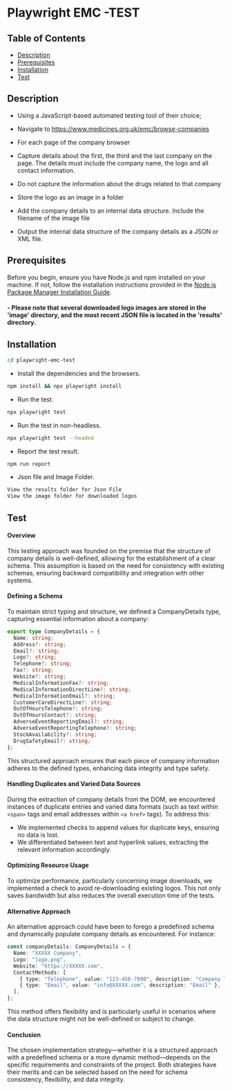 # Playwright EMC -TEST

## Table of Contents

- [Description](#description)
- [Prerequisites](#prerequisites)
- [Installation](#installation)
- [Test](#Test)

## Description

- Using a JavaScript-based automated testing tool of their choice;

- Navigate to https://www.medicines.org.uk/emc/browse-companies

- For each page of the company browser

- Capture details about the first, the third and the last company on the page. The details must include the company name, the logo and all contact information.

- Do not capture the information about the drugs related to that company

- Store the logo as an image in a folder

- Add the company details to an internal data structure. Include the filename of the image file

- Output the internal data structure of the company details as a JSON or XML file.


## Prerequisites

Before you begin, ensure you have Node.js and npm installed on your machine. If not, follow the installation instructions provided in the [Node.js Package Manager Installation Guide](https://nodejs.org/en/download/package-manager#installing-nodejs-via-package-manager).

#### - Please note that several downloaded logo images are stored in the 'image' directory, and the most recent JSON file is located in the 'results' directory.

## Installation

```bash
cd playwright-emc-test
```

- Install the dependencies and the browsers.

```bash
npm install && npx playwright install
```

- Run the test.

```bash
npx playwright test
```

- Run the test in non-headless.

```bash
npx playwright test --headed
```

- Report the test result.

```bash
npm run report
```

- Json file and Image Folder.

```bash
View the results folder for Json File
View the image folder for downloaded logos
```


## Test

#### Overview

This testing approach was founded on the premise that the structure of company details
is well-defined, allowing for the establishment of a clear schema. 
This assumption is based on the need for consistency with existing schemas, 
ensuring backward compatibility and integration with other systems.

#### Defining a Schema
To maintain strict typing and structure, we defined a CompanyDetails type, 
capturing essential information about a company:

```typescript
export type CompanyDetails = {
  Name: string;
  Address?: string;
  Email?: string;
  Logo?: string;
  Telephone?: string;
  Fax?: string;
  Website?: string;
  MedicalInformationFax?: string;
  MedicalInformationDirectLine?: string;
  MedicalInformationEmail?: string;
  CustomerCareDirectLine?: string;
  OutOfHoursTelephone?: string;
  OutOfHoursContact?: string;
  AdverseEventReportingEmail?: string;
  AdverseEventReportingTelephone?: string;
  StockAvailability?: string;
  DrugSafetyEmail?: string;
};
```
This structured approach ensures that each piece of company information adheres to the defined types,
enhancing data integrity and type safety.

#### Handling Duplicates and Varied Data Sources
During the extraction of company details from the DOM, we encountered instances of duplicate entries 
and varied data formats (such as text within `<span>` tags and email addresses within `<a href>` tags). 
To address this:

- We implemented checks to append values for duplicate keys, ensuring no data is lost.
- We differentiated between text and hyperlink values, extracting the relevant information accordingly.

#### Optimizing Resource Usage
To optimize performance, particularly concerning image downloads, we implemented a check to avoid 
re-downloading existing logos. This not only saves bandwidth but also reduces the overall execution 
time of the tests.

#### Alternative Approach
An alternative approach could have been to forego a predefined schema and dynamically populate 
company details as encountered. For instance:
```typescript
const companyDetails: CompanyDetails = {
  Name: "XXXXX Company",
  Logo: "logo.png",
  Website: "https://XXXXX.com",
  ContactMethods: [
    { type: "Telephone", value: "123-456-7890", description: "Company Telephone" },
    { type: "Email", value: "info@XXXXX.com", description: "Email" },
  ],
};
```
This method offers flexibility and is particularly useful in scenarios where the data structure 
might not be well-defined or subject to change.

#### Conclusion
The chosen implementation strategy—whether it is a structured approach with a predefined schema or a more 
dynamic method—depends on the specific requirements and constraints of the project. Both strategies have 
their merits and can be selected based on the need for schema consistency, flexibility, and data integrity.